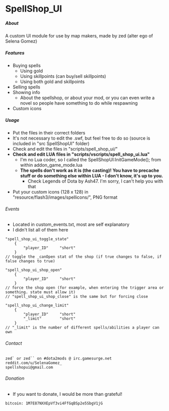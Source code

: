 # SpellShop_UI


##### About

A custom UI module for use by map makers, made by zed (alter ego of Selena Gomez)

##### Features

* Buying spells
  * Using gold
  * Using skillpoints (can buy/sell skillpoints)
  * Using both gold and skillpoints
* Selling spells
* Showing info
  * About the spellshop, or about your mod, or you can even write a novel so people have something to do while respawning
* Custom icons

##### Usage

* Put the files in their correct folders
* It's not necessary to edit the .swf, but feel free to do so (source is included in "src SpellShopUI" folder)
* Check and edit the files in "scripts/spell_shop_ui/"
* **Check and edit LUA files in "scripts/vscripts/spell_shop_ui.lua"**
  * I'm no Lua coder, so I called the SpellShopUI:InitGameMode(); from within addon_game_mode.lua
  * **The spells don't work as it is (the casting)! You have to precache stuff or do something else within LUA - I don't know, it's up to you.**
    * Check Legends of Dota by Ash47. I'm sorry, I can't help you with that
* Put your custom icons (128 x 128) in "resource/flash3/images/spellicons/", PNG format

###### Events

* Located in custom_events.txt, most are self explanatory
* I didn't list all of them here

```
"spell_shop_ui_toggle_state"
	{
		"player_ID"		"short"
	}
// toggle the _canOpen stat of the shop (if true changes to false, if false changes to true)

"spell_shop_ui_shop_open"
	{
		"player_ID"		"short"
	}
// force the shop open (for example, when entering the trigger area or something. state must allow it)
// "spell_shop_ui_shop_close" is the same but for forcing close

"spell_shop_ui_change_limit"
	{
		"player_ID"		"short"
		"_limit"		"short"
	}
// "_limit" is the number of different spells/abilities a player can own
```

###### Contact

```
zed` or zed`` on #dota2mods @ irc.gamesurge.net
reddit.com/u/SelenaGomez_
spellshopui@gmail.com
```

###### Donation

* If you want to donate, I would be more than grateful! 
```
bitcoin: 1M7E87NXXEpVf3vi4FfGqBSp2e5SbgV1jG
```
